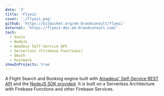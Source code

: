 ```yaml
---
date: '3'
title: 'Flyezi'
cover: './flyezi.png'
github: 'https://bitbucket.org/ek-brandconsult/flyezi'
external: 'https://flyezi-dev.ek-brandconsult.com/'
tech:
  - VueJs
  - NodeJs
  - Amadeus Self-Service API
  - Serverless (Firebase Functions)
  - OAuth
  - Postmark
showInProjects: true
---
```


A Flight Search and Booking engine built with [Amadeus' Self-Service REST API](https://developers.amadeus.com/self-service) and the [NodeJS SDK provided](https://amadeus4dev.github.io/amadeus-node/#amadeus). It is built on a Serverless Architecture with Firebase Functions and other Firebase Services.
